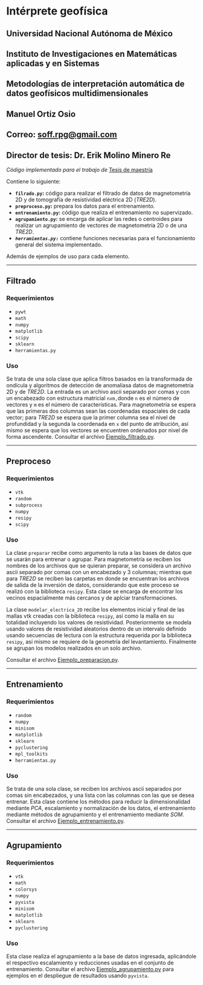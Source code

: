 # Intérprete geofísica

## Universidad Nacional Autónoma de México
## Instituto de Investigaciones en Matemáticas aplicadas y en Sistemas

## Metodologías de interpretación automática de datos geofísicos multidimensionales
## Manuel Ortiz Osio
## Correo: soff.rpg@gmail.com
## Director de tesis: Dr. Erik Molino Minero Re

*Código implementado para el trabajo de* [Tesis de maestría](https://tesiunam.dgb.unam.mx/F/IYUEVQKCRXV4B74YRNE4AC22RJH5FYNJUNJ2XAHSB4U12DFDJA-07798?func=full-set-set&set_number=020124&set_entry=000001&format=999 "TESIUNAM")

Contiene lo siguiente:

- **`filrado.py`:** código para realizar el filtrado de datos de magnetometría 2D y de tomografía de resistividad eléctrica 2D (*TRE2D*).
- **`preproceso.py`:** prepara los datos para el entrenamiento.
- **`entrenamiento.py`:** código que realiza el entrenamiento no supervizado.
- **`agrupamiento.py`:** se encarga de aplicar las redes o centroides para realizar un agrupamiento de vectores de magnetometría 2D o de una *TRE2D*.
- ***`herramientas.py:`*** contiene funciones necesarias para el funcionamiento general del sistema implementado.

Además de ejemplos de uso para cada elemento.

***

## Filtrado

### Requerimientos

- `pywt`
- `math`
- `numpy`
- `matplotlib`
- `scipy`
- `sklearn`
- `herramientas.py`

### Uso

Se trata de una sola clase que aplica filtros basados en la transformada de ondícula y algoritmos de detección de anomalíasa datos de magnetometría 2D y de *TRE2D*. La entrada es un archivo ascii separado por comas y con un encabezado con estructura matricial `nxm,`donde `n` es el número de vectores y `m` es el número de características. Para magnetometría se espera que las primeras dos columnas sean las coordenadas espaciales de cada vector; para *TRE2D* se espera que la primer columna sea el nivel de profundidad y la segunda la coordenada en `x` del punto de atribución, así mismo se espera que los vectores se encuentren ordenados por nivel de forma ascendente. Consultar el archivo [Ejemplo_filtrado.py](https://github.com/CecilRamza/Interprete_geofisica/blob/main/Ejemplo_filtrado.py "Ejemplos del filtrado implementado").

***

## Preproceso

### Requerimientos

- `vtk`
- `random`
- `subprocess`
- `numpy`
- `resipy`
- `scipy`

### Uso

La clase `preparar` recibe como argumento la ruta a las bases de datos que se usarán para entrenar o agrupar. Para magnetometría se reciben los nombres de los archivos que se quieran preparar, se considera un archivo ascii separado por comas con un encabezado y 3 columnas; mientras que para *TRE2D* se reciben las carpetas en donde se encuentran los archivos de salida de la inversión de datos, considerando que este proceso se realizó con la biblioteca `resipy`. Esta clase se encarga de encontrar los vecinos espacialmente más cercanos y de aplciar transformaciones.

La clase `modelar_electrica_2D` recibe los elementos inicial y final de las mallas vtk creadas con la biblioteca `resipy`, así como la malla en su totalidad incluyendo los valores de resistividad. Posteriormente se modela usando valores de resistividad aleatorios dentro de un intervalo definido usando secuencias de lectura con la estructura requerida por la biblioteca `resipy`, así mismo se requiere de la geometría del levantamiento. Finalmente se agrupan los modelos realizados en un solo archivo.

Consultar el archivo [Ejemplo_preparacion.py](https://github.com/CecilRamza/Interprete_geofisica/blob/main/Ejemplo_preparacion.py "Ejemplos para preparar las bases de datos").

***




## Entrenamiento

### Requerimientos

- `random`
- `numpy`
- `minisom`
- `matplotlib`
- `sklearn`
- `pyclustering`
- `mpl_toolkits`
- `herramientas.py`

### Uso

Se trata de una sola clase, se reciben los archivos ascii separados por comas sin encabezados, y una lista con las columnas con las que se desea entrenar. Esta clase contiene los métodos para reducir la dimensionalidad mediante *PCA*, escalamiento y normalización de los datos, el entrenamiento mediante métodos de agrupamiento y el entrenamiento mediante *SOM*. Consultar el archivo [Ejemplo_entrenamiento.py](https://github.com/CecilRamza/Interprete_geofisica/blob/main/Ejemplo_entrenamiento.py "Ejemplos para aplicar entrenamiento").

***

## Agrupamiento

### Requerimientos

- `vtk`
- `math`
- `colorsys`
- `numpy`
- `pyvista`
- `minisom`
- `matplotlib`
- `sklearn`
- `pyclustering`

### Uso

Esta clase realiza el agrupamiento a la base de datos ingresada, aplicándole el respectivo escalamiento y reducciones usadas en el conjunto de entrenamiento. Consultar el archivo [Ejemplo_agrupamiento.py](https://github.com/CecilRamza/Interprete_geofisica/blob/main/Ejemplo_agrupamiento.py "Ejemplos de despliegue de resultados de agrupamiento") para ejemplos en el despliegue de resultados usando `pyvista`.
